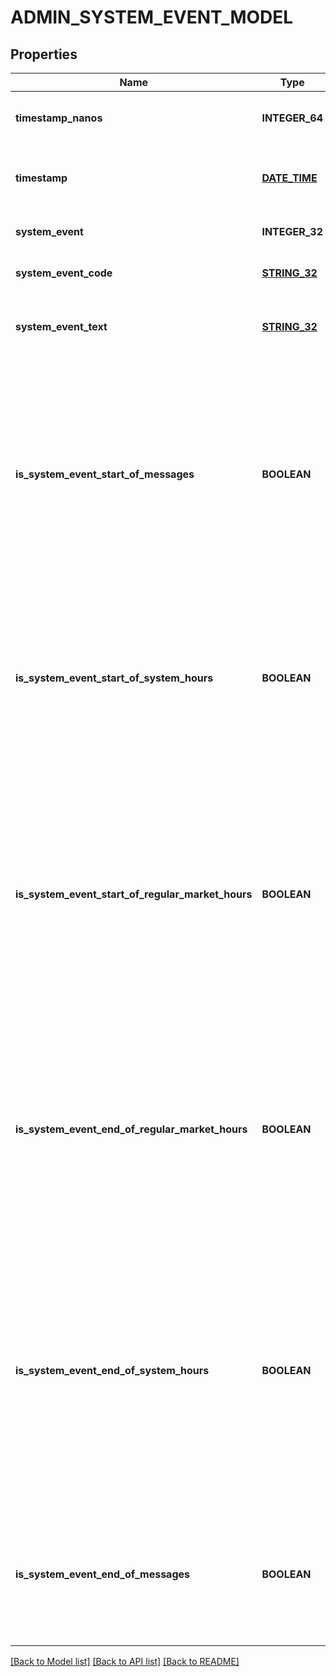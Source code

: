# ADMIN_SYSTEM_EVENT_MODEL

## Properties
Name | Type | Description | Notes
------------ | ------------- | ------------- | -------------
**timestamp_nanos** | **INTEGER_64** | Original timestamp in nanoseconds since epoch | [optional] [default to null]
**timestamp** | [**DATE_TIME**](DATE_TIME.md) | Time when the system event was recorded as DateTime | [optional] [default to null]
**system_event** | **INTEGER_32** | System event as byte value | [optional] [default to null]
**system_event_code** | [**STRING_32**](STRING_32.md) | System event as string | [optional] [default to null]
**system_event_text** | [**STRING_32**](STRING_32.md) | Human-readable description of the system event | [optional] [default to null]
**is_system_event_start_of_messages** | **BOOLEAN** | Indicates if the system event is &#39;Start of Messages&#39; (O).  Outside of heartbeat messages on the lower level protocol,   the start of day message is the first message sent in any trading session. | [optional] [default to null]
**is_system_event_start_of_system_hours** | **BOOLEAN** | Indicates if the system event is &#39;Start of System Hours&#39; (S).  This message indicates that IEX is open and ready to start accepting orders. | [optional] [default to null]
**is_system_event_start_of_regular_market_hours** | **BOOLEAN** | Indicates if the system event is &#39;Start of Regular Market Hours&#39; (R).  This message indicates that DAY and GTX orders, as well as market orders and pegged orders,   are available for execution on IEX. | [optional] [default to null]
**is_system_event_end_of_regular_market_hours** | **BOOLEAN** | Indicates if the system event is &#39;End of Regular Market Hours&#39; (M).  This message indicates that DAY orders, market orders, and pegged orders   are no longer accepted by IEX. | [optional] [default to null]
**is_system_event_end_of_system_hours** | **BOOLEAN** | Indicates if the system event is &#39;End of System Hours&#39; (E).  This message indicates that IEX is now closed and will not accept   any new orders during this trading session. It is still possible   to receive messages after the end of day. | [optional] [default to null]
**is_system_event_end_of_messages** | **BOOLEAN** | Indicates if the system event is &#39;End of Messages&#39; (C).  This is always the last message sent in any trading session. | [optional] [default to null]

[[Back to Model list]](../README.md#documentation-for-models) [[Back to API list]](../README.md#documentation-for-api-endpoints) [[Back to README]](../README.md)


